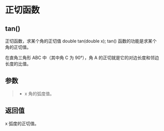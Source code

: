 # 正切函数

## tan()
正切函数，求某个角的正切值
double tan(double x);
tan() 函数的功能是求某个角的正切值。

在直角三角形 ABC 中（其中角 C 为 90°），角 A 的正切就是它的对边长度和邻边长度的比值。

## 参数
> + x
角的弧度值。
## 返回值
x 弧度的正切值。

